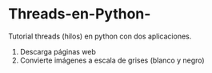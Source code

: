 # Threads-en-Python-
Tutorial threads (hilos) en python con dos aplicaciones. 
1. Descarga páginas web  
2. Convierte imágenes a escala de grises (blanco y negro)
